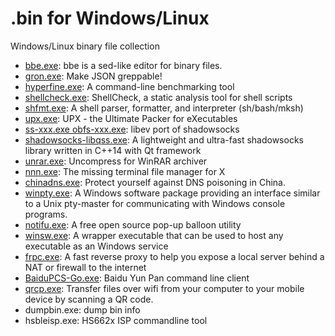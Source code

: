 # .bin for Windows/Linux

Windows/Linux binary file collection

- [bbe.exe](https://sourceforge.net/projects/bbe-/): bbe is a sed-like editor for binary files.
- [gron.exe](https://github.com/tomnomnom/gron.git): Make JSON greppable!
- [hyperfine.exe](https://github.com/sharkdp/hyperfine.git): A command-line benchmarking tool
- [shellcheck.exe](https://github.com/koalaman/shellcheck.git): ShellCheck, a static analysis tool for shell scripts
- [shfmt.exe](https://github.com/mvdan/sh.git): A shell parser, formatter, and interpreter (sh/bash/mksh)
- [upx.exe](https://github.com/upx/upx.git): UPX - the Ultimate Packer for eXecutables
- [ss-xxx.exe obfs-xxx.exe](https://github.com/shadowsocks/shadowsocks-libev.git): libev port of shadowsocks
- [shadowsocks-libqss.exe](https://github.com/shadowsocks/libQtShadowsocks.git): A lightweight and ultra-fast shadowsocks library written in C++14 with Qt framework
- [unrar.exe](https://www.rarlab.com/rar_add.htm): Uncompress for WinRAR archiver
- [nnn.exe](https://github.com/fengyichui/nnn.git): The missing terminal file manager for X
- [chinadns.exe](https://github.com/shadowsocks/ChinaDNS.git): Protect yourself against DNS poisoning in China.
- [winpty.exe](https://github.com/rprichard/winpty.git): A Windows software package providing an interface similar to a Unix pty-master for communicating with Windows console programs.
- [notifu.exe](http://www.paralint.com/projects/notifu): A free open source pop-up balloon utility
- [winsw.exe](https://github.com/kohsuke/winsw.git): A wrapper executable that can be used to host any executable as an Windows service
- [frpc.exe](https://github.com/fatedier/frp.git): A fast reverse proxy to help you expose a local server behind a NAT or firewall to the internet
- [BaiduPCS-Go.exe](https://github.com/iikira/BaiduPCS-Go.git): Baidu Yun Pan command line client
- [qrcp.exe](https://github.com/pearl2201/qrcp.git): Transfer files over wifi from your computer to your mobile device by scanning a QR code.
- dumpbin.exe: dump bin info
- hsbleisp.exe: HS662x ISP commandline tool

